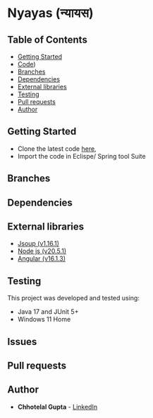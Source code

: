 # Nyayas (न्यायस)

## Table of Contents

* [Getting Started](#getting-started)
* [Code](https://github.com/guptachhotelal/DTGrid))
* [Branches](#branches)
* [Dependencies](#dependencies)
* [External libraries](#external-libraries)
* [Testing](#testing)
* [Pull requests](#pull-requests)
* [Author](#author)

## Getting Started

* Clone the latest code [here](https://github.com/guptachhotelal/nyayas),
* Import the code in Eclispe/ Spring tool Suite

## Branches

## Dependencies

## External libraries

* [Jsoup (v1.16.1)](https://jsoup.org/)
* [Node js (v20.5.1)](https://nodejs.org/en)
* [Angular (v16.1.3)](https://angular.io/)


## Testing

This project was developed and tested using:

* Java 17 and JUnit 5+
* Windows 11 Home

## Issues

## Pull requests

## Author

* **Chhotelal Gupta** - [LinkedIn](https://www.linkedin.com/in/guptachhotelal)
